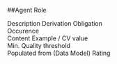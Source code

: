 ##Agent Role

Description
Derivation
Obligation	
Occurence	
Content	Example / CV value	
Min. Quality threshold	
Populated from (Data Model)	
Rating
